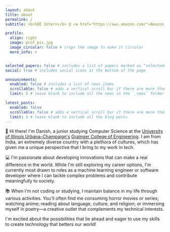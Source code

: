 ```yaml
---
layout: about
title: about
permalink: /
subtitle: <b>SDE Intern</b> @ <a href="https://aws.amazon.com/">Amazon Web Services</a>

profile:
  align: right
  image: prof_pic.jpg
  image_circular: false # crops the image to make it circular
  more_info: >


selected_papers: false # includes a list of papers marked as "selected={true}"
social: true # includes social icons at the bottom of the page

announcements:
  enabled: false # includes a list of news items
  scrollable: false # adds a vertical scroll bar if there are more than 3 news items
  limit: 5 # leave blank to include all the news in the `_news` folder

latest_posts:
  enabled: false
  scrollable: false # adds a vertical scroll bar if there are more than 3 new posts items
  limit: 3 # leave blank to include all the blog posts
---
```


👋 Hi there! I'm Danish, a junior studying Computer Science at the <a href="https://illinois.edu/">University of Illinois Urbana-Champaign's</a> <a href="https://grainger.illinois.edu/">Grainger College of Engineering</a>. I am from India, an extremely diverse country with a plethora of cultures, which has given me a unique perspective that I bring to my work in tech.

💻 I'm passionate about developing innovations that can make a real difference in the world. While I'm still exploring my career options, I'm currently most drawn to roles as a machine learning engineer or software developer where I can tackle complex problems and contribute meaningfully to society.

📚 When I'm not coding or studying, I maintain balance in my life through various activities. You'll often find me consuming horror movies or series; watching anime; reading about language, culture, and religion; or immersing myself in poetry—a creative outlet that complements my technical interests.

I'm excited about the possibilities that lie ahead and eager to use my skills to create technology that betters our world!
